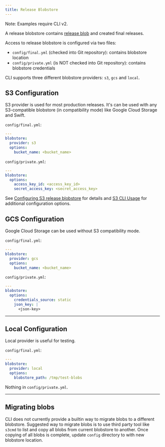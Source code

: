 ```yaml
---
title: Release Blobstore
---
```


<p class="note">Note: Examples require CLI v2.</p>

A release blobstore contains [release blob](release-blobs.md) and created final releases.

Access to release blobstore is configured via two files:

- `config/final.yml` (checked into Git repository): contains blobstore location
- `config/private.yml` (is NOT checked into Git repository): contains blobstore credentials

CLI supports three different blobstore providers: `s3`, `gcs` and `local`.

## S3 Configuration <a id="s3-config"></a>

S3 provider is used for most production releases. It's can be used with any S3-compatible blobstore (in compatibility mode) like Google Cloud Storage and Swift.

`config/final.yml`:

```yaml
---
blobstore:
  provider: s3
  options:
    bucket_name: <bucket_name>
```

`config/private.yml`:

```yaml
---
blobstore:
  options:
    access_key_id: <access_key_id>
    secret_access_key: <secret_access_key>
```

See [Configuring S3 release blobstore](release/authoring/config/s3-blobstore.md) for details and [S3 CLI Usage](https://github.com/pivotal-golang/s3cli#usage) for additional configuration options.

## GCS Configuration <a id="gcs-config"></a>

Google Cloud Storage can be used without S3 compatibility mode.

`config/final.yml`:

```yaml
---
blobstore:
  provider: gcs
  options:
    bucket_name: <bucket_name>
```

`config/private.yml`:

```yaml
---
blobstore:
  options:
    credentials_source: static
    json_key: |
      <json-key>
```

---
## Local Configuration <a id="local-config"></a>

Local provider is useful for testing.

`config/final.yml`:

```yaml
---
blobstore:
  provider: local
  options:
    blobstore_path: /tmp/test-blobs
```

Nothing in `config/private.yml`.

---
## Migrating blobs <a id="migration"></a>

CLI does not currently provide a builtin way to migrate blobs to a different blobstore. Suggested way to migrate blobs is to use third party tool like `s3cmd` to list and copy all blobs from current blobstore to another. Once copying of all blobs is complete, update `config` directory to with new blobstore location.
